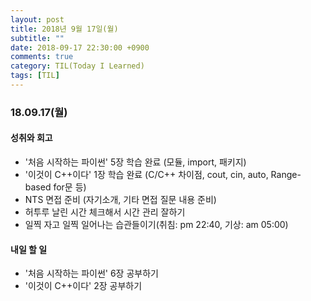 ```yaml
---
layout: post
title: 2018년 9월 17일(월)
subtitle: ""
date: 2018-09-17 22:30:00 +0900
comments: true
category: TIL(Today I Learned)
tags: [TIL]
---
```


### 18.09.17(월)
#### 성취와 회고
  - '처음 시작하는 파이썬' 5장 학습 완료 (모듈, import, 패키지)
  - '이것이 C++이다' 1장 학습 완료 (C/C++ 차이점, cout, cin, auto, Range-based for문 등)
  - NTS 면접 준비 (자기소개, 기타 면접 질문 내용 준비)
  - 허투루 날린 시간 체크해서 시간 관리 잘하기
  - 일찍 자고 일찍 일어나는 습관들이기(취침: pm 22:40, 기상: am 05:00)

#### 내일 할 일
  - '처음 시작하는 파이썬' 6장 공부하기
  - '이것이 C++이다' 2장 공부하기
